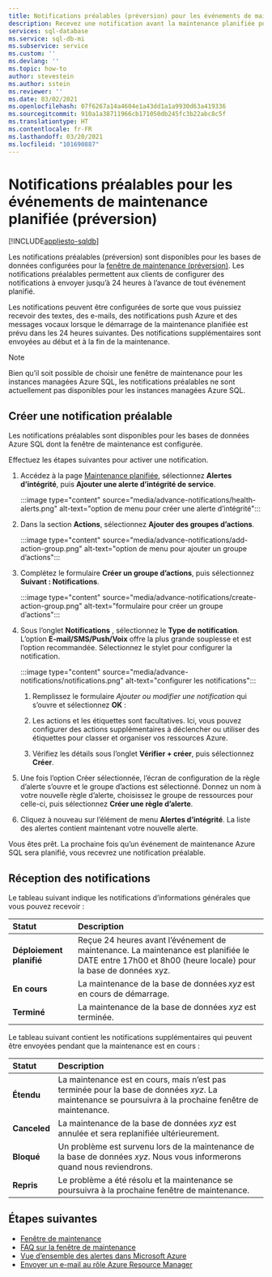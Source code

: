 ```yaml
---
title: Notifications préalables (préversion) pour les événements de maintenance planifiée
description: Recevez une notification avant la maintenance planifiée pour Azure SQL Database.
services: sql-database
ms.service: sql-db-mi
ms.subservice: service
ms.custom: ''
ms.devlang: ''
ms.topic: how-to
author: stevestein
ms.author: sstein
ms.reviewer: ''
ms.date: 03/02/2021
ms.openlocfilehash: 07f6267a14a4604e1a43dd1a1a9930d63a419336
ms.sourcegitcommit: 910a1a38711966cb171050db245fc3b22abc8c5f
ms.translationtype: HT
ms.contentlocale: fr-FR
ms.lasthandoff: 03/20/2021
ms.locfileid: "101690887"
---
```

# <a name="advance-notifications-for-planned-maintenance-events-preview"></a>Notifications préalables pour les événements de maintenance planifiée (préversion)
[!INCLUDE[appliesto-sqldb](../includes/appliesto-sqldb.md)]

Les notifications préalables (préversion) sont disponibles pour les bases de données configurées pour la [fenêtre de maintenance (préversion)](maintenance-window.md). Les notifications préalables permettent aux clients de configurer des notifications à envoyer jusqu’à 24 heures à l’avance de tout événement planifié.

Les notifications peuvent être configurées de sorte que vous puissiez recevoir des textes, des e-mails, des notifications push Azure et des messages vocaux lorsque le démarrage de la maintenance planifiée est prévu dans les 24 heures suivantes. Des notifications supplémentaires sont envoyées au début et à la fin de la maintenance.

> [!Note]
> Bien qu’il soit possible de choisir une fenêtre de maintenance pour les instances managées Azure SQL, les notifications préalables ne sont actuellement pas disponibles pour les instances managées Azure SQL.

## <a name="create-an-advance-notification"></a>Créer une notification préalable

Les notifications préalables sont disponibles pour les bases de données Azure SQL dont la fenêtre de maintenance est configurée. 

Effectuez les étapes suivantes pour activer une notification.  

1. Accédez à la page [Maintenance planifiée](https://portal.azure.com/#blade/Microsoft_Azure_Health/AzureHealthBrowseBlade/plannedMaintenance), sélectionnez **Alertes d’intégrité**, puis **Ajouter une alerte d’intégrité de service**.

    :::image type="content" source="media/advance-notifications/health-alerts.png" alt-text="option de menu pour créer une alerte d’intégrité":::

2. Dans la section **Actions**, sélectionnez **Ajouter des groupes d’actions**. 

    :::image type="content" source="media/advance-notifications/add-action-group.png" alt-text="option de menu pour ajouter un groupe d’actions":::

3. Complétez le formulaire **Créer un groupe d’actions**, puis sélectionnez **Suivant : Notifications**.  

    :::image type="content" source="media/advance-notifications/create-action-group.png" alt-text="formulaire pour créer un groupe d’actions":::

1. Sous l’onglet **Notifications** , sélectionnez le **Type de notification**. L’option **E-mail/SMS/Push/Voix** offre la plus grande souplesse et est l’option recommandée. Sélectionnez le stylet pour configurer la notification.  

    :::image type="content" source="media/advance-notifications/notifications.png" alt-text="configurer les notifications":::



   1. Remplissez le formulaire *Ajouter ou modifier une notification* qui s’ouvre et sélectionnez **OK** : 

   2. Les actions et les étiquettes sont facultatives. Ici, vous pouvez configurer des actions supplémentaires à déclencher ou utiliser des étiquettes pour classer et organiser vos ressources Azure. 

   4. Vérifiez les détails sous l’onglet **Vérifier + créer**, puis sélectionnez **Créer**. 

7. Une fois l’option Créer sélectionnée, l’écran de configuration de la règle d’alerte s’ouvre et le groupe d’actions est sélectionné. Donnez un nom à votre nouvelle règle d’alerte, choisissez le groupe de ressources pour celle-ci, puis sélectionnez **Créer une règle d’alerte**. 

8. Cliquez à nouveau sur l’élément de menu **Alertes d’intégrité**. La liste des alertes contient maintenant votre nouvelle alerte. 


Vous êtes prêt. La prochaine fois qu’un événement de maintenance Azure SQL sera planifié, vous recevrez une notification préalable.

## <a name="receiving-notifications"></a>Réception des notifications

Le tableau suivant indique les notifications d’informations générales que vous pouvez recevoir : 

|Statut|Description|
|:---|:---|
|**Déploiement planifié**| Reçue 24 heures avant l’événement de maintenance. La maintenance est planifiée le DATE entre 17h00 et 8h00 (heure locale) pour la base de données xyz.|
|**En cours** | La maintenance de la base de données *xyz* est en cours de démarrage.| 
|**Terminé** | La maintenance de la base de données *xyz* est terminée. |

Le tableau suivant contient les notifications supplémentaires qui peuvent être envoyées pendant que la maintenance est en cours : 

|Statut|Description|
|:---|:---|
|**Étendu** | La maintenance est en cours, mais n’est pas terminée pour la base de données *xyz*. La maintenance se poursuivra à la prochaine fenêtre de maintenance.| 
|**Canceled**| La maintenance de la base de données *xyz* est annulée et sera replanifiée ultérieurement. |
|**Bloqué**|Un problème est survenu lors de la maintenance de la base de données *xyz*. Nous vous informerons quand nous reviendrons.| 
|**Repris**|Le problème a été résolu et la maintenance se poursuivra à la prochaine fenêtre de maintenance.|


## <a name="next-steps"></a>Étapes suivantes

- [Fenêtre de maintenance](maintenance-window.md)
- [FAQ sur la fenêtre de maintenance](maintenance-window-faq.yml)
- [Vue d’ensemble des alertes dans Microsoft Azure](../../azure-monitor/platform/alerts-overview.md)
- [Envoyer un e-mail au rôle Azure Resource Manager](../../azure-monitor/platform/action-groups.md#email-azure-resource-manager-role)